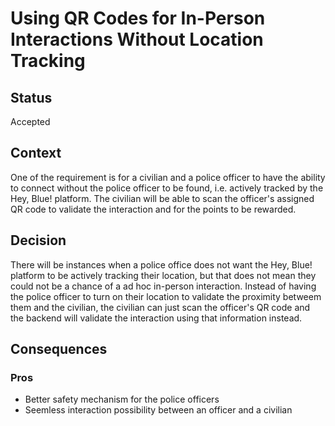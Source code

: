 # Using QR Codes for In-Person Interactions Without Location Tracking

## Status
Accepted

## Context
One of the requirement is for a civilian and a police officer to have the ability to connect without the police officer to be found, i.e. actively tracked by the Hey, Blue! platform. The civilian will be able to scan the officer's assigned QR code to validate the interaction and for the points to be rewarded.

## Decision
There will be instances when a police office does not want the Hey, Blue! platform to be actively tracking their location, but that does not mean they could not be a chance of a ad hoc in-person interaction. Instead of having the police officer to turn on their location to validate the proximity betweem them and the civilian, the civilian can just scan the officer's QR code and the backend will validate the interaction using that information instead.

## Consequences

### Pros
- Better safety mechanism for the police officers
- Seemless interaction possibility between an officer and a civilian